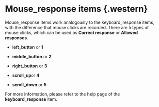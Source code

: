 Mouse\_response items {.western}
=====================

Mouse\_response items work analogously to the keyboard\_response items,
with the difference that mouse clicks are recorded. There are 5 types of
mouse clicks, which can be used as **Correct response** or **Allowed
responses**.

-   **left\_button** or **1**

-   **middle\_button** or **2**

-   **right\_button** or **3**

-   **scroll\_up**or **4**

-   **scroll\_down** or **5**

For more information, please refer to the help page of the
**keyboard\_response** item.
